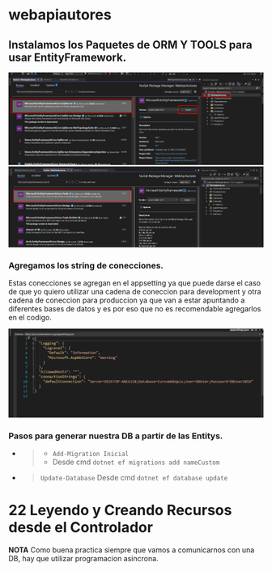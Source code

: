# webapiautores


## Instalamos los Paquetes de ORM Y TOOLS para usar EntityFramework.

![ormentity.jpg](./imgReadme/ormentity.jpg)
![ormentitytools.jpg](./imgReadme/ormentitytools.jpg)

### Agregamos los string de conecciones.
Estas conecciones se agregan en el appsetting ya que puede darse 
el caso de que yo quiero utilizar una cadena de coneccion 
para development y otra cadena de coneccion para produccion ya 
que van a estar apuntando a diferentes bases de datos y es por
eso que no es recomendable agregarlos en el codigo.

![connectionString](./imgReadme/connectionString.jpg)

### Pasos para generar nuestra DB a partir de las Entitys.

*   > - `Add-Migration Inicial` 
    > - Desde cmd `dotnet ef migrations add nameCustom`
*   > `Update-Database`
    > Desde cmd `dotnet ef database update`

# 22 Leyendo y Creando Recursos desde el Controlador

**NOTA** Como buena practica siempre que vamos a comunicarnos
con una DB, hay que utilizar programacion asincrona.












